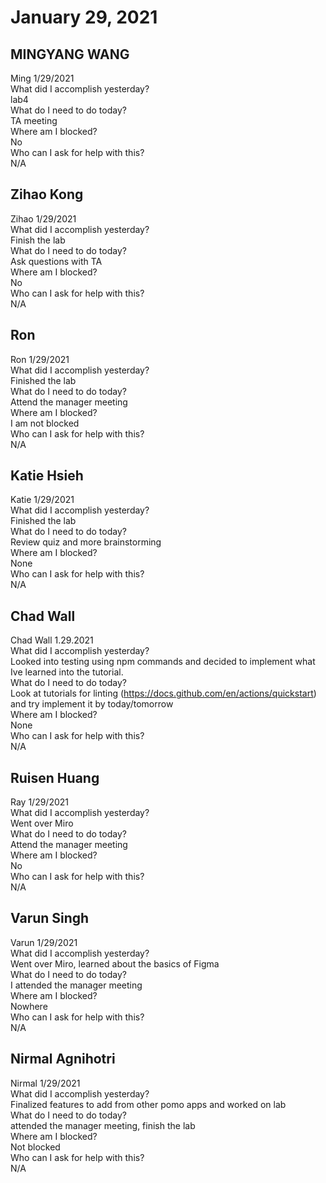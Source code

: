 # January 29, 2021

## MINGYANG WANG
Ming 1/29/2021\
What did I accomplish yesterday?\
lab4\
What do I need to do today?\
TA meeting\
Where am I blocked?\
No\
Who can I ask for help with this?\
N/A

## Zihao Kong
Zihao 1/29/2021\
What did I accomplish yesterday?\
Finish the lab\
What do I need to do today?\
Ask questions with TA\
Where am I blocked?\
No\
Who can I ask for help with this?\
N/A

## Ron
Ron 1/29/2021\
What did I accomplish yesterday?\
Finished the lab\
What do I need to do today?\
Attend the manager meeting\
Where am I blocked?\
I am not blocked\
Who can I ask for help with this?\
N/A

## Katie Hsieh 
Katie 1/29/2021\
What did I accomplish yesterday?\
Finished the lab\
What do I need to do today?\
Review quiz and more brainstorming\
Where am I blocked?\
None\
Who can I ask for help with this?\
N/A

## Chad Wall  
Chad Wall 1.29.2021\
What did I accomplish yesterday?\
Looked into testing using npm commands and decided to implement what Ive learned into the tutorial.\
What do I need to do today?\
Look at tutorials for linting (https://docs.github.com/en/actions/quickstart) and try implement it by today/tomorrow\
Where am I blocked?\
None\
Who can I ask for help with this?\
N/A

## Ruisen Huang 
Ray 1/29/2021\
What did I accomplish yesterday?\
Went over Miro\
What do I need to do today?\
Attend the manager meeting\
Where am I blocked?\
No\
Who can I ask for help with this?\
N/A

## Varun Singh
Varun 1/29/2021\
What did I accomplish yesterday?\
Went over Miro, learned about the basics of Figma\
What do I need to do today?\
I attended the manager meeting\
Where am I blocked?\
Nowhere\
Who can I ask for help with this?\
N/A

## Nirmal Agnihotri 
Nirmal 1/29/2021\
What did I accomplish yesterday?\
Finalized features to add from other pomo apps and worked on lab\
What do I need to do today?\
attended the manager meeting, finish the lab\
Where am I blocked?\
Not blocked\
Who can I ask for help with this?\
N/A

